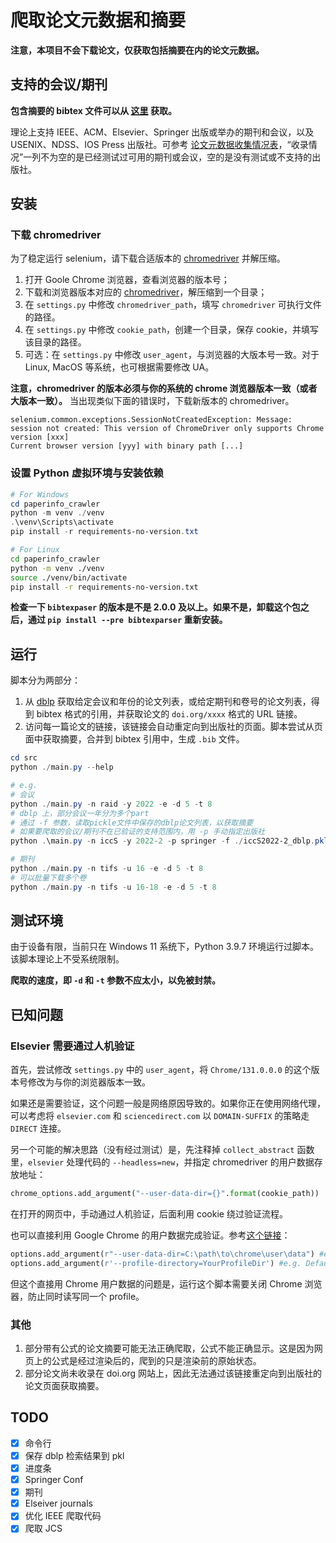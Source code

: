 # 爬取论文元数据和摘要

**注意，本项目不会下载论文，仅获取包括摘要在内的论文元数据。**

## 支持的会议/期刊

**包含摘要的 bibtex 文件可以从 [这里](https://github.com/Lraxer/paper_metadata) 获取。**

理论上支持 IEEE、ACM、Elsevier、Springer 出版或举办的期刊和会议，以及 USENIX、NDSS、IOS Press 出版社。可参考 [论文元数据收集情况表](https://rigorous-frost-052.notion.site/d5053e59458a47769fd645be500f55ff?v=c97cacf0bdc94d9b965a29f3d5f0d473)，“收录情况”一列不为空的是已经测试过可用的期刊或会议，空的是没有测试或不支持的出版社。

## 安装

### 下载 chromedriver

为了稳定运行 selenium，请下载合适版本的 [chromedriver](https://googlechromelabs.github.io/chrome-for-testing/) 并解压缩。

1. 打开 Goole Chrome 浏览器，查看浏览器的版本号；
2. 下载和浏览器版本对应的 [chromedriver](https://googlechromelabs.github.io/chrome-for-testing/)，解压缩到一个目录；
3. 在 `settings.py` 中修改 `chromedriver_path`，填写 `chromedriver` 可执行文件的路径。
4. 在 `settings.py` 中修改 `cookie_path`，创建一个目录，保存 cookie，并填写该目录的路径。
5. 可选：在 `settings.py` 中修改 `user_agent`，与浏览器的大版本号一致。对于 Linux, MacOS 等系统，也可根据需要修改 UA。

**注意，chromedriver 的版本必须与你的系统的 chrome 浏览器版本一致（或者大版本一致）。** 当出现类似下面的错误时，下载新版本的 chromedriver。

```
selenium.common.exceptions.SessionNotCreatedException: Message: session not created: This version of ChromeDriver only supports Chrome version [xxx]
Current browser version [yyy] with binary path [...]
```

### 设置 Python 虚拟环境与安装依赖

```powershell
# For Windows
cd paperinfo_crawler
python -m venv ./venv
.\venv\Scripts\activate
pip install -r requirements-no-version.txt
```

```bash
# For Linux
cd paperinfo_crawler
python -m venv ./venv
source ./venv/bin/activate
pip install -r requirements-no-version.txt
```

**检查一下 `bibtexpaser` 的版本是不是 2.0.0 及以上。如果不是，卸载这个包之后，通过 `pip install --pre bibtexparser` 重新安装。**

## 运行

脚本分为两部分：

1. 从 [dblp](https://dblp.org/) 获取给定会议和年份的论文列表，或给定期刊和卷号的论文列表，得到 bibtex 格式的引用，并获取论文的 `doi.org/xxxx` 格式的 URL 链接。
2. 访问每一篇论文的链接，该链接会自动重定向到出版社的页面。脚本尝试从页面中获取摘要，合并到 bibtex 引用中，生成 `.bib` 文件。

```powershell
cd src
python ./main.py --help

# e.g.
# 会议
python ./main.py -n raid -y 2022 -e -d 5 -t 8
# dblp 上，部分会议一年分为多个part
# 通过 -f 参数，读取pickle文件中保存的dblp论文列表，以获取摘要
# 如果要爬取的会议/期刊不在已验证的支持范围内，用 -p 手动指定出版社
python .\main.py -n iccS -y 2022-2 -p springer -f ./iccS2022-2_dblp.pkl -t 6

# 期刊
python ./main.py -n tifs -u 16 -e -d 5 -t 8
# 可以批量下载多个卷
python ./main.py -n tifs -u 16-18 -e -d 5 -t 8
```

## 测试环境

由于设备有限，当前只在 Windows 11 系统下，Python 3.9.7 环境运行过脚本。该脚本理论上不受系统限制。

**爬取的速度，即 `-d` 和 `-t` 参数不应太小，以免被封禁。**

## 已知问题

### Elsevier 需要通过人机验证

首先，尝试修改 `settings.py` 中的 `user_agent`，将 `Chrome/131.0.0.0` 的这个版本号修改为与你的浏览器版本一致。

如果还是需要验证，这个问题一般是网络原因导致的。如果你正在使用网络代理，可以考虑将 `elsevier.com` 和 `sciencedirect.com` 以 `DOMAIN-SUFFIX` 的策略走 `DIRECT` 连接。

另一个可能的解决思路（没有经过测试）是，先注释掉 `collect_abstract` 函数里，`elsevier` 处理代码的 `--headless=new`，并指定 chromedriver 的用户数据存放地址：

```python
chrome_options.add_argument("--user-data-dir={}".format(cookie_path))
```

在打开的网页中，手动通过人机验证，后面利用 cookie 绕过验证流程。

也可以直接利用 Google Chrome 的用户数据完成验证。参考[这个链接](https://stackoverflow.com/a/67389309)：

```python
options.add_argument(r"--user-data-dir=C:\path\to\chrome\user\data") #e.g. C:\Users\You\AppData\Local\Google\Chrome\User Data
options.add_argument(r'--profile-directory=YourProfileDir') #e.g. Default
```

但这个直接用 Chrome 用户数据的问题是，运行这个脚本需要关闭 Chrome 浏览器，防止同时读写同一个 profile。

### 其他

1. 部分带有公式的论文摘要可能无法正确爬取，公式不能正确显示。这是因为网页上的公式是经过渲染后的，爬到的只是渲染前的原始状态。
2. 部分论文尚未收录在 doi.org 网站上，因此无法通过该链接重定向到出版社的论文页面获取摘要。

## TODO

- [x] 命令行
- [x] 保存 dblp 检索结果到 pkl
- [x] 进度条
- [x] Springer Conf
- [x] 期刊
- [x] Elseiver journals
- [x] 优化 IEEE 爬取代码
- [x] 爬取 JCS
